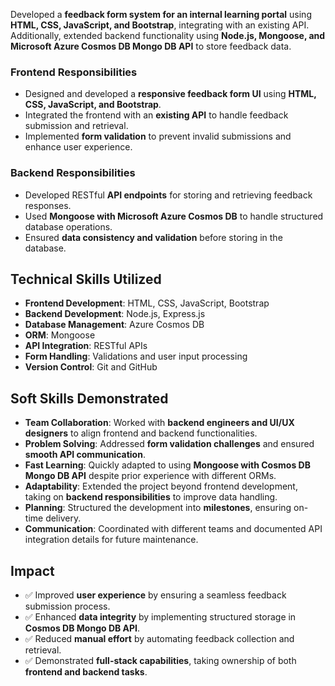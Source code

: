 Developed a **feedback form system for an internal learning portal** using **HTML, CSS, JavaScript, and Bootstrap**, integrating with an existing API. Additionally, extended backend functionality using **Node.js, Mongoose, and Microsoft Azure Cosmos DB Mongo DB API** to store feedback data.

### Frontend Responsibilities

- Designed and developed a **responsive feedback form UI** using **HTML, CSS, JavaScript, and Bootstrap**.
- Integrated the frontend with an **existing API** to handle feedback submission and retrieval.
- Implemented **form validation** to prevent invalid submissions and enhance user experience.

### Backend Responsibilities

- Developed RESTful **API endpoints** for storing and retrieving feedback responses.
- Used **Mongoose with Microsoft Azure Cosmos DB** to handle structured database operations.
- Ensured **data consistency and validation** before storing in the database.

## Technical Skills Utilized

- **Frontend Development**: HTML, CSS, JavaScript, Bootstrap
- **Backend Development**: Node.js, Express.js
- **Database Management**: Azure Cosmos DB
- **ORM**: Mongoose
- **API Integration**: RESTful APIs
- **Form Handling**: Validations and user input processing
- **Version Control**: Git and GitHub

## Soft Skills Demonstrated

- **Team Collaboration**: Worked with **backend engineers and UI/UX designers** to align frontend and backend functionalities.
- **Problem Solving**: Addressed **form validation challenges** and ensured **smooth API communication**.
- **Fast Learning**: Quickly adapted to using **Mongoose with Cosmos DB Mongo DB API** despite prior experience with different ORMs.
- **Adaptability**: Extended the project beyond frontend development, taking on **backend responsibilities** to improve data handling.
- **Planning**: Structured the development into **milestones**, ensuring on-time delivery.
- **Communication**: Coordinated with different teams and documented API integration details for future maintenance.

## Impact

- ✅ Improved **user experience** by ensuring a seamless feedback submission process.
- ✅ Enhanced **data integrity** by implementing structured storage in **Cosmos DB Mongo DB API**.
- ✅ Reduced **manual effort** by automating feedback collection and retrieval.
- ✅ Demonstrated **full-stack capabilities**, taking ownership of both **frontend and backend tasks**.

